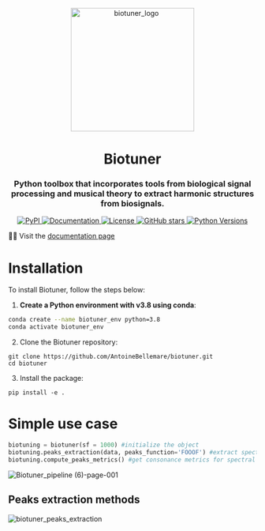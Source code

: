 <p align="center">
  <img src="https://github.com/AntoineBellemare/biotuner/assets/49297774/fc83d888-db2a-4f9f-ba26-65a58c42b72d" alt="biotuner_logo" width="250"/>
</p>

<h1 align="center">Biotuner</h1>
<h3 align="center"> Python toolbox that incorporates tools from biological signal processing and musical theory to extract harmonic structures from biosignals. </h3>

<p align="center">
  <a href="https://pypi.org/project/biotuner/">
    <img alt="PyPI" src="https://img.shields.io/pypi/v/biotuner">
  </a>
  
  <a href="https://antoinebellemare.github.io/biotuner/">
    <img alt="Documentation" src="https://img.shields.io/website?down_message=offline&up_message=online&url=https%3A%2F%2Fantoinebellemare.github.io%2Fbiotuner%2F">
  </a>
  
  <a href="https://github.com/AntoineBellemare/biotuner/blob/main/LICENSE">
    <img alt="License" src="https://img.shields.io/github/license/AntoineBellemare/biotuner">
  </a>
  
  <a href="https://github.com/AntoineBellemare/biotuner/stargazers">
    <img alt="GitHub stars" src="https://img.shields.io/github/stars/AntoineBellemare/biotuner?style=social">
  </a>

  <a href="https://pypi.org/project/biotuner/">
    <img alt="Python Versions" src="https://img.shields.io/pypi/pyversions/biotuner">
  </a>
</p>

🧬🎵 Visit the [documentation page](https://antoinebellemare.github.io/biotuner/)

# Installation

To install Biotuner, follow the steps below:

1. **Create a Python environment with v3.8 using conda**:
```bash
conda create --name biotuner_env python=3.8
conda activate biotuner_env
```

2. Clone the Biotuner repository:
```
git clone https://github.com/AntoineBellemare/biotuner.git
cd biotuner
```
3. Install the package:
```
pip install -e .
```

# Simple use case

```python
biotuning = biotuner(sf = 1000) #initialize the object
biotuning.peaks_extraction(data, peaks_function='FOOOF') #extract spectral peaks
biotuning.compute_peaks_metrics() #get consonance metrics for spectral peaks

```
![Biotuner_pipeline (6)-page-001](https://user-images.githubusercontent.com/49297774/153693263-90c1e49e-a8c0-4a93-8219-491d1ede32e1.jpg)

## Peaks extraction methods

![biotuner_peaks_extraction](https://user-images.githubusercontent.com/49297774/156813349-ddcd40d0-57c9-41f2-b62a-7cbb4213e515.jpg)
